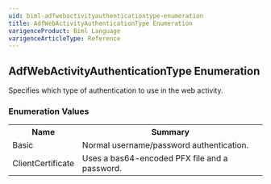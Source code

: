 ```yaml
---
uid: biml-adfwebactivityauthenticationtype-enumeration
title: AdfWebActivityAuthenticationType Enumeration
varigenceProduct: Biml Language
varigenceArticleType: Reference
---
```


## AdfWebActivityAuthenticationType Enumeration<div class="LanguageSummary"><div class ="SummaryItem">Specifies which type of authentication to use in the web activity.</div></div><div class="EnumValueGroup">### Enumeration Values<table id="EnumValue" class="MemberList"><tbody><tr><th class="MemberNameColumnHeader">Name</th><th class="MemberSummaryColumnHeader">Summary</th></tr><tr class="cd0"><td class="MemberName">Basic</td><td class="MemberSummary"><div class ="SummaryItem">Normal username/password authentication.</div> </td></tr><tr class="cd1"><td class="MemberName">ClientCertificate</td><td class="MemberSummary"><div class ="SummaryItem">Uses a bas64-encoded PFX file and a password.</div> </td></tr></tbody></table></div>